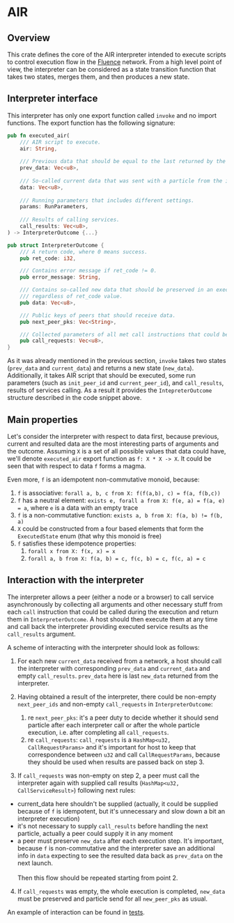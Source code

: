 # AIR

## Overview

This crate defines the core of the AIR interpreter intended to execute scripts to control execution flow in the [Fluence](https://fluence.network) network. From a high level point of view, the interpreter can be considered as a state transition function that takes two states, merges them, and then produces a new state.

## Interpreter interface

This interpreter has only one export function called `invoke` and no import functions. The export function has the following signature:

```rust
pub fn executed_air(
    /// AIR script to execute.
    air: String,
    
    /// Previous data that should be equal to the last returned by the interpreter. 
    prev_data: Vec<u8>,
    
    /// So-called current data that was sent with a particle from the interpreter on some other peer.
    data: Vec<u8>,
    
    /// Running parameters that includes different settings.
    params: RunParameters,
    
    /// Results of calling services.
    call_results: Vec<u8>,
) -> InterpreterOutcome {...}

pub struct InterpreterOutcome {
    /// A return code, where 0 means success.
    pub ret_code: i32,

    /// Contains error message if ret_code != 0.
    pub error_message: String,

    /// Contains so-called new data that should be preserved in an executor of this interpreter
    /// regardless of ret_code value.
    pub data: Vec<u8>,

    /// Public keys of peers that should receive data.
    pub next_peer_pks: Vec<String>,

    /// Collected parameters of all met call instructions that could be executed on a current peer.
    pub call_requests: Vec<u8>,
}
```

As it was already mentioned in the previous section, `invoke` takes two states (`prev_data` and `current_data`) and returns a new state (`new_data`). Additionally, it takes AIR script that should be executed, some run parameters (such as `init_peer_id` and `current_peer_id`), and `call_results`, results of services calling. As a result it provides the `IntepreterOutcome` structure described in the code snippet above.

## Main properties

Let's consider the interpreter with respect to data first, because previous, current and resulted data are the most interesting parts of arguments and the outcome. Assuming `X` is a set of all possible values that data could have, we'll denote `executed_air` export function as `f: X * X -> X`. It could be seen that with respect to data `f` forms a magma. 

Even more, `f` is an idempotent non-commutative monoid, because:
1. `f` is associative: `forall a, b, c from X: f(f(a,b), c) = f(a, f(b,c))`
2. `f` has a neutral element: `exists e, forall a from X: f(e, a) = f(a, e) = a`, where `e` is a data with an empty trace
3. `f` is a non-commutative function: `exists a, b from X: f(a, b) != f(b, a)`
4. `X` could be constructed from a four based elements that form the `ExecutedState` enum (that why this monoid is free)
5. `f` satisfies these idempotence properties:
   1. `forall x from X: f(x, x) = x`
   2. `forall a, b from X: f(a, b) = c, f(c, b) = c, f(c, a) = c`

## Interaction with the interpreter

The interpreter allows a peer (either a node or a browser) to call service asynchronously by collecting all arguments and other necessary stuff from each `call` instruction that could be called during the execution and return them in `InterpreterOutcome`. A host should then execute them at any time and call back the interpreter providing executed service results as the `call_results` argument.

A scheme of interacting with the interpreter should look as follows:
1. For each new `current_data` received from a network, a host should call the interpreter with corresponding `prev_data` and `current_data` and empty `call_results`. `prev_data` here is last `new_data` returned from the interpreter.

2. Having obtained a result of the interpreter, there could be non-empty `next_peer_ids` and non-empty `call_requests` in `InterpreterOutcome`:
   1. re `next_peer_pks`: it's a peer duty to decide whether it should send particle after each interpreter call or after the whole particle execution, i.e. after completing all `call_requests`.
   2. re `call_requests`: `call_requests` is a `HashMap<u32, CallRequestParams>` and it's important for host to keep that correspondence between `u32` and call `CallRequestParams`, because they should be used when results are passed back on step 3. 
   
3. If `call_requests` was non-empty on step 2, a peer must call the interpreter again with supplied call results (`HashMap<u32, CallServiceResult>`) following next rules:  
- current_data here shouldn't be supplied (actually, it could be supplied because of `f` is idempotent, but it's unnecessary and slow down a bit an interpreter execution)
- it's not necessary to supply `call_results` before handling the next particle, actually a peer could supply it in any moment
- a peer must preserve `new_data` after each execution step. It's important, because `f` is non-commutative and the interpreter save an additional info in `data` expecting to see the resulted data back as `prev_data` on the next launch.<br><br>
Then this flow should be repeated starting from point 2.

4. If `call_requests` was empty, the whole execution is completed, `new_data` must be preserved and particle send for all `new_peer_pks` as usual.

An example of interaction can be found in [tests](https://github.com/fluencelabs/aquavm/blob/async/crates/test-utils/src/test_runner.rs).
